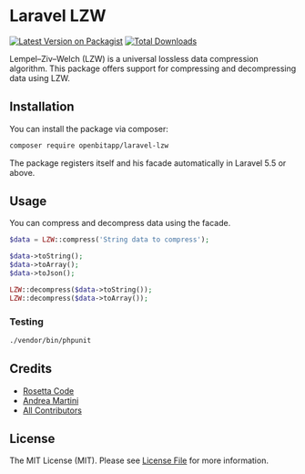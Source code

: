 # Laravel LZW

[![Latest Version on Packagist](https://img.shields.io/packagist/v/openbitapp/laravel-lzw.svg?style=flat-square)](https://packagist.org/packages/openbitapp/laravel-lzw)
[![Total Downloads](https://img.shields.io/packagist/dt/openbitapp/laravel-lzw.svg?style=flat-square)](https://packagist.org/packages/openbitapp/laravel-lzw)

Lempel–Ziv–Welch (LZW) is a universal lossless data compression algorithm. This package offers support for compressing and decompressing data using LZW.

## Installation

You can install the package via composer:

```bash
composer require openbitapp/laravel-lzw
```

The package registers itself and his facade automatically in Laravel 5.5 or above.

## Usage

You can compress and decompress data using the facade.

``` php
$data = LZW::compress('String data to compress');

$data->toString();
$data->toArray();
$data->toJson();

LZW::decompress($data->toString());
LZW::decompress($data->toArray());
```

### Testing

``` bash
./vendor/bin/phpunit
```

## Credits

- [Rosetta Code](http://rosettacode.org/wiki/LZW_compression#PHP)
- [Andrea Martini](https://github.com/anmartini)
- [All Contributors](../../contributors)

## License

The MIT License (MIT). Please see [License File](LICENSE.md) for more information.
